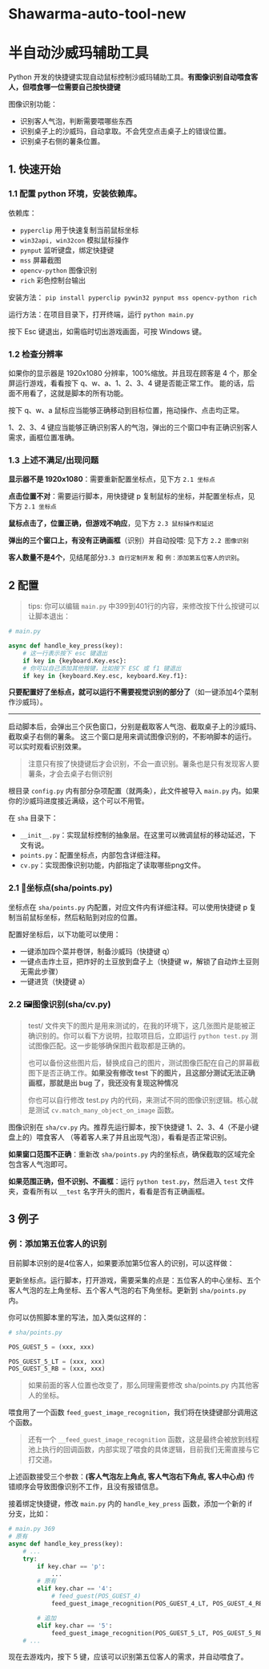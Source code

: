 # Shawarma-auto-tool-new
# 半自动沙威玛辅助工具

Python 开发的快捷键实现自动鼠标控制沙威玛辅助工具。**有图像识别自动喂食客人，但喂食哪一位需要自己按快捷键**

图像识别功能：

- 识别客人气泡，判断需要喂哪些东西
- 识别桌子上的沙威玛，自动拿取。不会凭空点击桌子上的错误位置。
- 识别桌子右侧的薯条位置。

## 1. 快速开始

### 1.1 配置 python 环境，安装依赖库。

依赖库：

- `pyperclip` 用于快速复制当前鼠标坐标
- `win32api, win32con` 模拟鼠标操作
- `pynput` 监听键盘，绑定快捷键
- `mss` 屏幕截图
- `opencv-python` 图像识别
- `rich` 彩色控制台输出

安装方法： `pip install pyperclip pywin32 pynput mss opencv-python rich`

运行方法：在项目目录下，打开终端，运行 `python main.py`

按下 Esc 键退出，如需临时切出游戏画面，可按 Windows 键。

### 1.2 检查分辨率

如果你的显示器是 1920x1080 分辨率，100%缩放。并且现在顾客是 4 个，那全屏运行游戏，看看按下 q、w、a、1、2、3、4 键是否能正常工作。
能的话，后面不用看了，这就是脚本的所有功能。

按下 q、w、a 鼠标应当能够正确移动到目标位置，拖动操作、点击均正常。

1、2、3、4 键应当能够正确识别客人的气泡，弹出的三个窗口中有正确识别客人需求，画框位置准确。


### 1.3 上述不满足/出现问题

**显示器不是 1920x1080**：需要重新配置坐标点，见下方 `2.1 坐标点`

**点击位置不对**：需要运行脚本，用快捷键 p 复制鼠标的坐标，并配置坐标点，见下方 `2.1 坐标点`

**鼠标点击了，位置正确，但游戏不响应**，见下方 `2.3 鼠标操作和延迟`

**弹出的三个窗口上，有没有正确画框**（识别）并自动投喂: 见下方 `2.2 图像识别`

**客人数量不是4个**，见结尾部分`3.3 自行定制开发` 和 `例：添加第五位客人的识别`。

## 2 配置

> tips: 你可以编辑 `main.py` 中399到401行的内容，来修改按下什么按键可以让脚本退出：

```python
# main.py

async def handle_key_press(key):
    # 这一行表示按下 esc 键退出
    if key in {keyboard.Key.esc}:
    # 你可以自己添加其他按键，比如按下 ESC 或 f1 键退出
    if key in {keyboard.Key.esc, keyboard.Key.f1}:
```

**只要配置好了坐标点，就可以运行不需要视觉识别的部分了**（如一键添加4个菜制作沙威玛）。

---

启动脚本后，会弹出三个灰色窗口，分别是截取客人气泡、截取桌子上的沙威玛、截取桌子右侧的薯条。
这三个窗口是用来调试图像识别的，不影响脚本的运行。可以实时观看识别效果。

> 注意只有按了快捷键后才会识别，不会一直识别。薯条也是只有发现客人要薯条，才会去桌子右侧识别

根目录 `config.py` 内有部分杂项配置（就两条），此文件被导入 `main.py` 内。如果你的沙威玛进度接近满级，这个可以不用管。

在 `sha` 目录下：

- `__init__.py`：实现鼠标控制的抽象层。在这里可以微调鼠标的移动延迟，下文有说。
- `points.py`：配置坐标点，内部包含详细注释。
- `cv.py`：实现图像识别功能，内部指定了读取哪些png文件。

### 2.1 🔨坐标点(sha/points.py)

坐标点在 `sha/points.py` 内配置，对应文件内有详细注释。可以使用快捷键 p 复制当前鼠标坐标，然后粘贴到对应的位置。

配置好坐标后，以下功能可以使用：
- 一键添加四个菜并卷饼，制备沙威玛（快捷键 q）
- 一键点击炸土豆，把炸好的土豆放到盘子上（快捷键 w，解锁了自动炸土豆则无需此步骤）
- 一键进货（快捷键 a）

### 2.2 🖼️图像识别(sha/cv.py)

> test/ 文件夹下的图片是用来测试的，在我的环境下，这几张图片是能被正确识别的。你可以看下方说明，拉取项目后，立即运行 `python test.py` 测试图像匹配。这一步能够确保图片截取都是正确的。
> 
> 也可以备份这些图片后，替换成自己的图片，测试图像匹配在自己的屏幕截图下是否正确工作。**如果没有修改 test 下的图片，且这部分测试无法正确画框，那就是出 bug 了，我还没有复现这种情况**
> 
> 你也可以自行修改 test.py 内的代码，来测试不同的图像识别逻辑。核心就是测试 `cv.match_many_object_on_image` 函数。

图像识别在 `sha/cv.py` 内。推荐先运行脚本，按下快捷键 1、2、3、4（不是小键盘上的）喂食客人
（等着客人来了并且出现气泡），看看是否正常识别。

**如果窗口范围不正确**：重新改 `sha/points.py` 内的坐标点，确保截取的区域完全包含客人气泡即可。

**如果范围正确，但不识别、不画框**：运行 `python test.py`，然后进入 `test` 文件夹，查看所有以 `__test` 名字开头的图片，看看是否有正确画框。

## 3 例子

### 例：添加第五位客人的识别

目前脚本识别的是4位客人，如果要添加第5位客人的识别，可以这样做：

更新坐标点。运行脚本，打开游戏，需要采集的点是：五位客人的中心坐标、五个客人气泡的左上角坐标、五个客人气泡的右下角坐标。更新到 `sha/points.py` 内。

你可以仿照脚本里的写法，加入类似这样的：

```python
# sha/points.py

POS_GUEST_5 = (xxx, xxx)

POS_GUEST_5_LT = (xxx, xxx)
POS_GUEST_5_RB = (xxx, xxx)
```

> 如果前面的客人位置也改变了，那么同理需要修改 sha/points.py 内其他客人的坐标。

喂食用了一个函数 `feed_guest_image_recognition`，我们将在快捷键部分调用这个函数。

> 还有一个 `__feed_guest_image_recognition` 函数，这是最终会被放到线程池上执行的回调函数，内部实现了喂食的具体逻辑，目前我们无需直接与它打交道。

上述函数接受三个参数：**(客人气泡左上角点, 客人气泡右下角点, 客人中心点)** 传错顺序会导致图像识别不工作，且没有报错信息。


接着绑定快捷键，修改 `main.py` 内的 `handle_key_press` 函数，添加一个新的 if 分支，比如：

```python
# main.py 369
# 原有
async def handle_key_press(key):
    # ...
    try:
        if key.char == 'p':
            ...
        # 原有
        elif key.char == '4':
            # feed_guest(POS_GUEST_4)
            feed_guest_image_recognition(POS_GUEST_4_LT, POS_GUEST_4_RB, POS_GUEST_4)

        # 追加
        elif key.char == '5':
			feed_guest_image_recognition(POS_GUEST_5_LT, POS_GUEST_5_RB, POS_GUEST_5)
    # ...
```

现在去游戏内，按下 5 键，应该可以识别第五位客人的需求，并自动喂食了。

